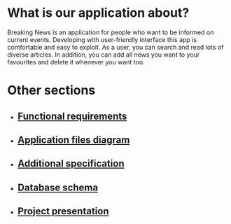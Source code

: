 # What is our application about?
Breaking News is an application for people who want to be informed on current events. Developing with user-friendly interface this app is comfortable and easy to exploit. As a user, you can search and read lots of diverse articles. In addition, you can add all news you want to your favourites and delete it whenever you want too.  
# Other sections
* ## [Functional requirements](https://pmvs2022.github.io/labrabota11-gr13b-snews/requirements)
* ## [Application files diagram](https://pmvs2022.github.io/labrabota11-gr13b-snews/filedia)
* ## [Additional specification](https://pmvs2022.github.io/labrabota11-gr13b-snews/specification)
* ## [Database schema](https://pmvs2022.github.io/labrabota11-gr13b-snews/db)
* ## [Project presentation](https://pmvs2022.github.io/labrabota11-gr13b-snews/presentation)
